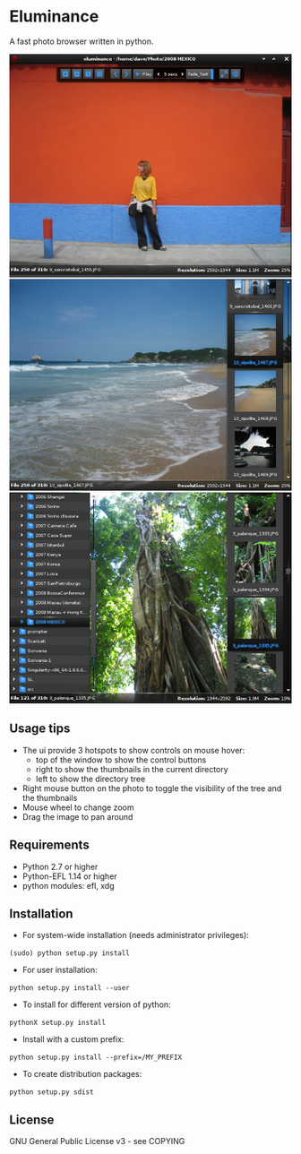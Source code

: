Eluminance
==========

A fast photo browser written in python.

![Screenshot1](https://github.com/davemds/eluminance/blob/master/data/screenshots/eluminance01.jpg)
![Screenshot2](https://github.com/davemds/eluminance/blob/master/data/screenshots/eluminance02.jpg)
![Screenshot3](https://github.com/davemds/eluminance/blob/master/data/screenshots/eluminance03.jpg)

## Usage tips ##
* The ui provide 3 hotspots to show controls on mouse hover:
  * top of the window to show the control buttons 
  * right to show the thumbnails in the current directory
  * left to show the directory tree
* Right mouse button on the photo to toggle the visibility of the tree and the thumbnails
* Mouse wheel to change zoom
* Drag the image to pan around

## Requirements ##

* Python 2.7 or higher
* Python-EFL 1.14 or higher
* python modules: efl, xdg

## Installation ##

* For system-wide installation (needs administrator privileges):

 `(sudo) python setup.py install`

* For user installation:

 `python setup.py install --user`

* To install for different version of python:

 `pythonX setup.py install`

* Install with a custom prefix:

 `python setup.py install --prefix=/MY_PREFIX`

* To create distribution packages:

 `python setup.py sdist`

## License ##

GNU General Public License v3 - see COPYING
